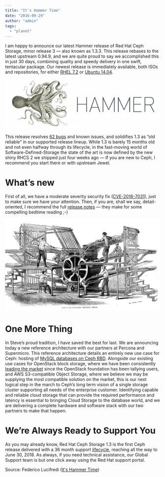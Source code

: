 ```yaml
---
title: "It's Hammer Time"
date: "2016-09-29"
author: "admin"
tags: 
  - "planet"
---
```


I am happy to announce our latest Hammer release of Red Hat Ceph Storage, minor release 3 — also known as 1.3.3. This release rebases to the latest upstream 0.94.9, and we are quite proud to say we accomplished this in just 30 days, combining quality and speedy delivery in one swift, tentacular package. Our newest release is immediately available, both ISOs and repositories, for either [RHEL 7.2](https://rhn.redhat.com/errata/RHSA-2016-1972.html) or [Ubuntu 14.04](https://rhn.redhat.com/errata/RHSA-2016-1973.html).

[![Hammer.png](images/soyknrialu7pbq_small.png)](https://svbtleusercontent.com/soyknrialu7pbq.png)

This release resolves [62 bugs](https://bugzilla.redhat.com/buglist.cgi?bug_status=NEW&bug_status=ASSIGNED&bug_status=POST&bug_status=MODIFIED&bug_status=ON_DEV&bug_status=ON_QA&bug_status=VERIFIED&bug_status=RELEASE_PENDING&bug_status=CLOSED&list_id=5967720&product=Red%20Hat%20Ceph%20Storage&query_format=advanced&resolution=---&resolution=ERRATA&target_release=1.3.3) and known issues, and solidifies 1.3 as “old reliable” in our supported release lineup. While 1.3 is barely 15 months old and not even halfway through its lifecycle, in the fast-moving world of Software-Defined-Storage the state of the art is now defined by the new shiny RHCS 2 we shipped just four weeks ago — If you are new to Ceph, I recommend you start there or with upstream Jewel.

#  [](#what39s-new_1) What’s new

First of all, we have a moderate severity security fix ([CVE-2016-7031](https://access.redhat.com/security/cve/CVE-2016-7031)), just to make sure we have your attention. Then, if you are, shall we say, detail-oriented, I recommend the full [release notes](https://access.redhat.com/documentation/en/red-hat-ceph-storage/1.3.3/single/release-notes/) — they make for some compelling bedtime reading ;-)

[![Refarch.jpg](images/ahlajhwmicxgw_small.jpg)](https://svbtleusercontent.com/ahlajhwmicxgw.jpg)

#  [](#one-more-thing_1) One More Thing

In Steve’s proud tradition, I have saved the best for last. We are announcing today a new reference architecture with our partners at Percona and Supermicro. This reference architecture details an entirely new use case for Ceph: hosting of [MySQL databases on Ceph RBD](https://www.redhat.com/en/resources/mysql-databases-ceph-storage-reference-architecture). Alongside our existing use cases for OpenStack block storage, where we have been consistently [leading the market](https://www.openstack.org/assets/survey/April-2016-User-Survey-Report.pdf) since the OpenStack foundation has been tallying users, and AWS S3-compatible Object Storage, where we believe we may be supplying the most compatible solution on the market, this is our next logical step in the march to Ceph’s long term vision of a single storage cluster supporting all needs of the enterprise customer. Identifying capable and reliable cloud storage that can provide the required performance and latency is essential to bringing Cloud Storage to the database world, and we are delivering a complete hardware and software stack with our two partners to make that happen.

#  [](#were-always-ready-to-support-you_1) We’re Always Ready to Support You

As you may already know, Red Hat Ceph Storage 1.3 is the first Ceph release delivered with a 36 month support [lifecycle](https://access.redhat.com/articles/1372203), reaching all the way to June 30, 2018. As always, if you need technical assistance, our Global Support team is but one click away using the Red Hat support portal.

Source: Federico Lucifredi ([It's Hammer Time](http://f2.svbtle.com/its-hammer-time))
